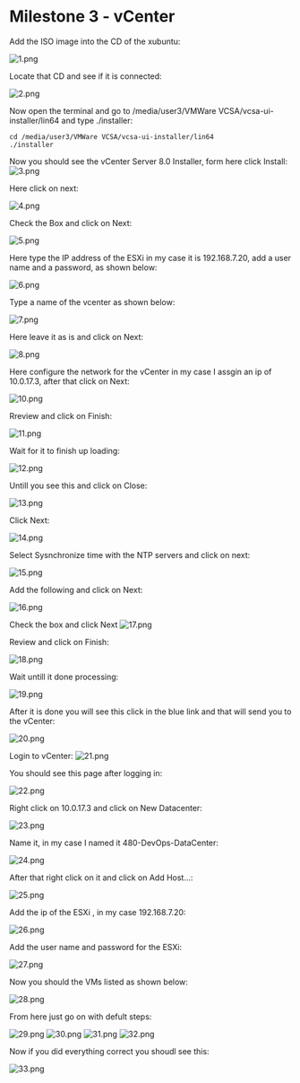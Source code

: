 # Milestone 3 - vCenter
Add the ISO image into the CD of the xubuntu:

![1.png](./Images/1.png)

Locate that CD and see if it is connected:

![2.png](./Images/2.png)

Now open the terminal and go to /media/user3/VMWare VCSA/vcsa-ui-installer/lin64 and type ./installer:
```
cd /media/user3/VMWare VCSA/vcsa-ui-installer/lin64
./installer
```
Now you should see the vCenter Server 8.0 Installer, form here click Install:
![3.png](./Images/3.png)

Here click on next:

![4.png](./Images/4.png)

Check the Box and click on Next:

![5.png](./Images/5.png)

Here type the IP address of the ESXi in my case it is 192.168.7.20, add a user name and a password, as shown below:

![6.png](./Images/6.png)

Type a name of the vcenter as shown below:

![7.png](./Images/7.png)

Here leave it as is and click on Next:

![8.png](./Images/8.png)

Here configure the network for the vCenter in my case I assgin an ip of 10.0.17.3, after that click on Next:

![10.png](./Images/10.png)

Rreview and click on Finish:

![11.png](./Images/11.png)

Wait for it to finish up loading:

![12.png](./Images/12.png)

Untill you see this and click on Close:

![13.png](./Images/13.png)

Click Next:

![14.png](./Images/14.png)

Select Sysnchronize time with the NTP servers and click on next:

![15.png](./Images/15.png)

Add the following and click on Next:

![16.png](./Images/16.png)

Check the box and click Next
![17.png](./Images/17.png)

Review and click on Finish:

![18.png](./Images/18.png)

Wait untill it done processing:

![19.png](./Images/19.png)

After it is done you will see this click in the blue link and that will send you to the vCenter:

![20.png](./Images/20.png)

Login to vCenter:
![21.png](./Images/21.png)

You should see this page after logging in:

![22.png](./Images/22.png)

Right click on 10.0.17.3 and click on New Datacenter:

![23.png](./Images/23.png)

Name it, in my case I named it 480-DevOps-DataCenter:

![24.png](./Images/24.png)

After that right click on it and click on Add Host...:

![25.png](./Images/25.png)

Add the ip of the ESXi , in my case 192.168.7.20:

![26.png](./Images/26.png)

Add the user name and password for the ESXi:

![27.png](./Images/27.png)

Now you should the VMs listed as shown below:

![28.png](./Images/28.png)

From here just go on with defult steps:

![29.png](./Images/29.png)
![30.png](./Images/30.png)
![31.png](./Images/31.png)
![32.png](./Images/32.png)

Now if you did everything correct you shoudl see this:

![33.png](./Images/33.png)









